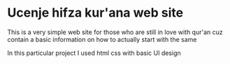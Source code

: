 # Ucenje hifza kur'ana web site

This is a very simple web site for those who are still in love with qur'an cuz contain a basic information on how to actually start with the same

In this particular project I used html css with basic UI design



